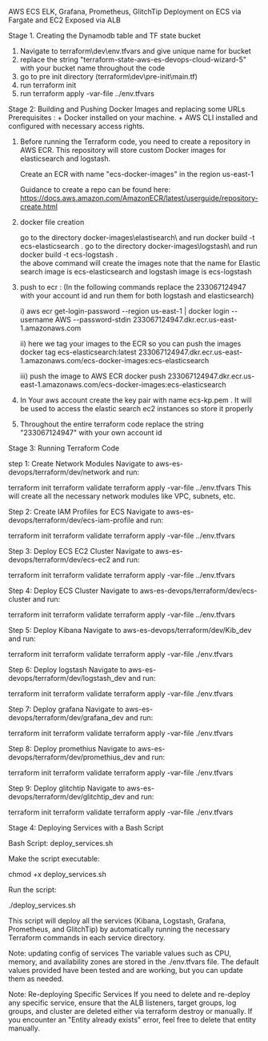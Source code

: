 

AWS ECS ELK, Grafana, Prometheus, GlitchTip Deployment on ECS via Fargate and EC2 Exposed via ALB

Stage 1. Creating the Dynamodb table and TF state bucket

1. Navigate to terraform\dev\env.tfvars and give unique name for bucket 
2. replace the string "terraform-state-aws-es-devops-cloud-wizard-5" with your bucket name throughout the code
3. go to pre init directory (terraform\dev\pre-init\main.tf) 
3. run terraform init
4. run terraform apply -var-file ../env.tfvars


Stage 2: Building and Pushing Docker Images and replacing some URLs
          Prerequisites : 
           + Docker installed on your machine.
           + AWS CLI installed and configured with necessary access rights.

1. Before running the Terraform code, you need to create a repository in AWS ECR. This repository will store custom Docker images
   for elasticsearch and logstash.
   
   Create an ECR with name "ecs-docker-images" in the region us-east-1

   Guidance to create a repo can be found here:
   https://docs.aws.amazon.com/AmazonECR/latest/userguide/repository-create.html


2. docker file creation

	go to the directory docker-images\elastisearch\   and run   docker build -t ecs-elasticsearch .	
	go to the directory docker-images\logstash\       and run   docker build -t ecs-logstash .	 
	the above command will create the images
	note that the name for Elastic search image is ecs-elasticsearch and logstash image is ecs-logstash

3. push to ecr : (In the following commands replace the  233067124947 with your account id and run them for both logstash and elasticsearch)

   i) aws ecr get-login-password --region us-east-1 | docker login --username AWS --password-stdin 233067124947.dkr.ecr.us-east-1.amazonaws.com

   ii) here we tag your images to the ECR so you can push the images
       docker tag ecs-elasticsearch:latest 233067124947.dkr.ecr.us-east-1.amazonaws.com/ecs-docker-images:ecs-elasticsearch

   iii) push the image to AWS ECR
   docker push 233067124947.dkr.ecr.us-east-1.amazonaws.com/ecs-docker-images:ecs-elasticsearch


4. In Your aws account create the key pair with name ecs-kp.pem . It will be used to access the elastic search ec2 instances so store it properly

5. Throughout the entire terraform code replace the string "233067124947" with your own account id


Stage 3: Running Terraform Code


step 1: Create Network Modules
Navigate to aws-es-devops/terraform/dev/network and run:

terraform init
terraform validate
terraform apply -var-file ../env.tfvars
This will create all the necessary network modules like VPC, subnets, etc.


Step 2: Create IAM Profiles for ECS
Navigate to aws-es-devops/terraform/dev/ecs-iam-profile and run:

terraform init
terraform validate
terraform apply -var-file ../env.tfvars

Step 3: Deploy ECS EC2 Cluster
Navigate to aws-es-devops/terraform/dev/ecs-ec2 and run:

terraform init
terraform validate
terraform apply -var-file ../env.tfvars

Step 4: Deploy ECS Cluster
Navigate to aws-es-devops/terraform/dev/ecs-cluster and run:

terraform init
terraform validate
terraform apply -var-file ../env.tfvars


Step 5: Deploy Kibana
Navigate to aws-es-devops/terraform/dev/Kib_dev and run:

terraform init
terraform validate
terraform apply -var-file ./env.tfvars


Step 6: Deploy logstash
Navigate to aws-es-devops/terraform/dev/logstash_dev and run:

terraform init
terraform validate
terraform apply -var-file ./env.tfvars

Step 7: Deploy grafana
Navigate to aws-es-devops/terraform/dev/grafana_dev and run:

terraform init
terraform validate
terraform apply -var-file ./env.tfvars


Step 8: Deploy promethius
Navigate to aws-es-devops/terraform/dev/promethius_dev and run:

terraform init
terraform validate
terraform apply -var-file ./env.tfvars



Step 9: Deploy glitchtip
Navigate to aws-es-devops/terraform/dev/glitchtip_dev and run:

terraform init
terraform validate
terraform apply -var-file ./env.tfvars




Stage 4: Deploying Services with a Bash Script 

Bash Script: deploy_services.sh

Make the script executable:

chmod +x deploy_services.sh

Run the script:

./deploy_services.sh

This script will deploy all the services (Kibana, Logstash, Grafana, Prometheus, and GlitchTip) by automatically running the necessary Terraform commands in each service directory.

Note: updating config of services
The variable values such as CPU, memory, and availability zones are stored in the ./env.tfvars file. The default values provided have been tested and are working, but you can update them as needed.

Note: Re-deploying Specific Services
If you need to delete and re-deploy any specific service, ensure that the ALB listeners, target groups, log groups, and cluster are deleted either via terraform destroy or manually. If you encounter an "Entity already exists" error, feel free to delete that entity manually.
